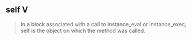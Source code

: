 ##  self V

> In a block associated with a call to instance_eval or instance_exec, self is the object on which the method was called.
